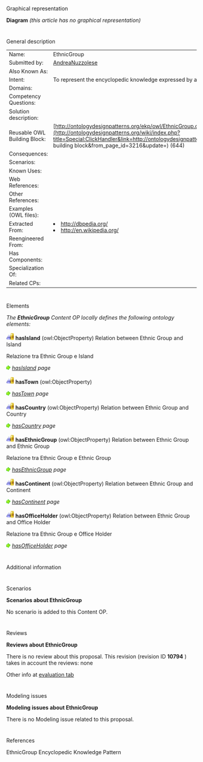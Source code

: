 # 

 Graphical representation



__Diagram__ 
_(this article has no graphical representation)_ 




# 

 General description




|  |  |
| --- | --- |
|  Name:  |  EthnicGroup  |
|  Submitted by:  | [AndreaNuzzolese](../User/AndreaNuzzolese "User:AndreaNuzzolese")  |
|  Also Known As:  |  |
|  Intent:  |  To represent the encyclopedic knowledge expressed by an object typed as EthnicGroup  |
|  Domains:  |  |
|  Competency Questions:  |  |
|  Solution description:  |  |
|  Reusable OWL Building Block:  | [http://ontologydesignpatterns.org/ekp/owl/EthnicGroup.owl](http://ontologydesignpatterns.org/wiki/index.php?title=Special:ClickHandler&link=http://ontologydesignpatterns.org/ekp/owl/EthnicGroup.owl&message=OWL building block&from_page_id=3216&update=)  (644)  |
|  Consequences:  |  |
|  Scenarios:  |  |
|  Known Uses:  |  |
|  Web References:  |  |
|  Other References:  |  |
|  Examples (OWL files):  |  |
|  Extracted From:  | <li><a class="external free" href="http://dbpedia.org/" rel="nofollow" title="http://dbpedia.org/">        http://dbpedia.org/       </a></li><li><a class="external free" href="http://en.wikipedia.org/" rel="nofollow" title="http://en.wikipedia.org/">        http://en.wikipedia.org/       </a></li> |
|  Reengineered From:  |  |
|  Has Components:  |  |
|  Specialization Of:  |  |
|  Related CPs:  |  |



  





# 

 Elements



_The
 __EthnicGroup__ 
 Content OP locally defines the following ontology elements:_ 





[![ObjectProperty](images/thumb/c/c3/ObjectProperty.gif/20px-ObjectProperty.gif)](../Image/ObjectProperty.gif "ObjectProperty")
__hasIsland__ 
 (owl:ObjectProperty) Relation between Ethnic Group and Island
 
  





 Relazione tra Ethnic Group e Island
 



[![](images/thumb/8/87/ArrowRight.gif/11px-ArrowRight.gif)](../Image/ArrowRight.gif "ArrowRight.gif")
_[hasIsland](../Submissions/EthnicGroup/hasIsland "Submissions:EthnicGroup/hasIsland") 
 page_ 



[![ObjectProperty](images/thumb/c/c3/ObjectProperty.gif/20px-ObjectProperty.gif)](../Image/ObjectProperty.gif "ObjectProperty")
__hasTown__ 
 (owl:ObjectProperty)
 
[![](images/thumb/8/87/ArrowRight.gif/11px-ArrowRight.gif)](../Image/ArrowRight.gif "ArrowRight.gif")
_[hasTown](../Submissions/EthnicGroup/hasTown "Submissions:EthnicGroup/hasTown") 
 page_ 



[![ObjectProperty](images/thumb/c/c3/ObjectProperty.gif/20px-ObjectProperty.gif)](../Image/ObjectProperty.gif "ObjectProperty")
__hasCountry__ 
 (owl:ObjectProperty) Relation between Ethnic Group and Country
 
[![](images/thumb/8/87/ArrowRight.gif/11px-ArrowRight.gif)](../Image/ArrowRight.gif "ArrowRight.gif")
_[hasCountry](../Submissions/EthnicGroup/hasCountry "Submissions:EthnicGroup/hasCountry") 
 page_ 



[![ObjectProperty](images/thumb/c/c3/ObjectProperty.gif/20px-ObjectProperty.gif)](../Image/ObjectProperty.gif "ObjectProperty")
__hasEthnicGroup__ 
 (owl:ObjectProperty) Relation between Ethnic Group and Ethnic Group
 
  





 Relazione tra Ethnic Group e Ethnic Group
 



[![](images/thumb/8/87/ArrowRight.gif/11px-ArrowRight.gif)](../Image/ArrowRight.gif "ArrowRight.gif")
_[hasEthnicGroup](../Submissions/EthnicGroup/hasEthnicGroup "Submissions:EthnicGroup/hasEthnicGroup") 
 page_ 



[![ObjectProperty](images/thumb/c/c3/ObjectProperty.gif/20px-ObjectProperty.gif)](../Image/ObjectProperty.gif "ObjectProperty")
__hasContinent__ 
 (owl:ObjectProperty) Relation between Ethnic Group and Continent
 
[![](images/thumb/8/87/ArrowRight.gif/11px-ArrowRight.gif)](../Image/ArrowRight.gif "ArrowRight.gif")
_[hasContinent](../Submissions/EthnicGroup/hasContinent "Submissions:EthnicGroup/hasContinent") 
 page_ 



[![ObjectProperty](images/thumb/c/c3/ObjectProperty.gif/20px-ObjectProperty.gif)](../Image/ObjectProperty.gif "ObjectProperty")
__hasOfficeHolder__ 
 (owl:ObjectProperty) Relation between Ethnic Group and Office Holder
 
  





 Relazione tra Ethnic Group e Office Holder
 



[![](images/thumb/8/87/ArrowRight.gif/11px-ArrowRight.gif)](../Image/ArrowRight.gif "ArrowRight.gif")
_[hasOfficeHolder](../Submissions/EthnicGroup/hasOfficeHolder "Submissions:EthnicGroup/hasOfficeHolder") 
 page_ 


# 

 Additional information



# 

 Scenarios




__Scenarios about EthnicGroup__ 


 No scenario is added to this Content OP.
 




# 

 Reviews




__Reviews about EthnicGroup__ 


 There is no review about this proposal.
This revision (revision ID
 __10794__ 
 ) takes in account the reviews: none
 



 Other info at
 [evaluation tab](http://ontologydesignpatterns.org/wiki/index.php?title=Submissions:EthnicGroup&action=evaluation "http://ontologydesignpatterns.org/wiki/index.php?title=Submissions:EthnicGroup&action=evaluation") 





# 

 Modeling issues




__Modeling issues about EthnicGroup__ 


 There is no Modeling issue related to this proposal.
 




# 

 References



  

 EthnicGroup Encyclopedic Knowledge Pattern